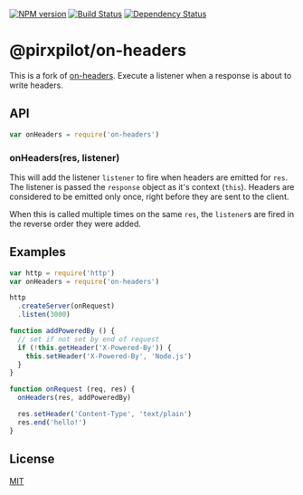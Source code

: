 [![NPM version][npm-image]][npm-url]
[![Build Status][build-image]][build-url]
[![Dependency Status][deps-image]][deps-url]

# @pirxpilot/on-headers

This is a fork of [on-headers].
Execute a listener when a response is about to write headers.

## API

<!-- eslint-disable no-unused-vars -->

```js
var onHeaders = require('on-headers')
```

### onHeaders(res, listener)

This will add the listener `listener` to fire when headers are emitted for `res`.
The listener is passed the `response` object as it's context (`this`). Headers are
considered to be emitted only once, right before they are sent to the client.

When this is called multiple times on the same `res`, the `listener`s are fired
in the reverse order they were added.

## Examples

```js
var http = require('http')
var onHeaders = require('on-headers')

http
  .createServer(onRequest)
  .listen(3000)

function addPoweredBy () {
  // set if not set by end of request
  if (!this.getHeader('X-Powered-By')) {
    this.setHeader('X-Powered-By', 'Node.js')
  }
}

function onRequest (req, res) {
  onHeaders(res, addPoweredBy)

  res.setHeader('Content-Type', 'text/plain')
  res.end('hello!')
}
```

## License

[MIT](LICENSE)

[on-headers]: https://npmjs.org/package/on-headers

[npm-image]: https://img.shields.io/npm/v/@pirxpilot/on-headers
[npm-url]: https://npmjs.org/package/@pirxpilot/on-headers

[build-url]: https://github.com/pirxpilot/on-headers/actions/workflows/check.yaml
[build-image]: https://img.shields.io/github/actions/workflow/status/pirxpilot/on-headers/check.yaml?branch=main

[deps-image]: https://img.shields.io/librariesio/release/npm/@pirxpilot/on-headers
[deps-url]: https://libraries.io/npm/@pirxpilot%2Fon-headers
